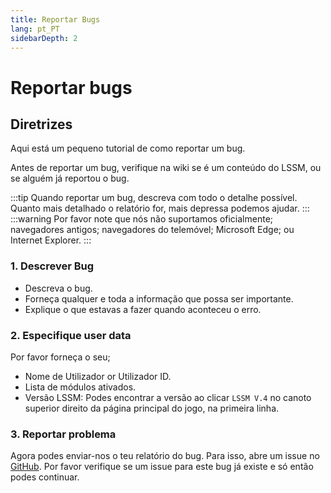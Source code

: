 ```yaml
---
title: Reportar Bugs
lang: pt_PT
sidebarDepth: 2
---
```


# Reportar bugs

## Diretrizes
Aqui está um pequeno tutorial de como reportar um bug.

Antes de reportar um bug, verifique na wiki se é um conteúdo do LSSM, ou se alguém já reportou o bug.

:::tip
Quando reportar um bug, descreva com todo o detalhe possível. Quanto mais detalhado o relatório for, mais depressa podemos ajudar.
:::
:::warning
Por favor note que nós não suportamos oficialmente; navegadores antigos; navegadores do telemóvel; Microsoft Edge; ou Internet Explorer.
:::

### 1. Descrever Bug
* Descreva o bug. 
* Forneça qualquer e toda a informação que possa ser importante. 
* Explique o que estavas a fazer quando aconteceu o erro.

### 2. Especifique user data
Por favor forneça o seu;
* Nome de Utilizador or Utilizador ID.
* Lista de módulos ativados.
* Versão LSSM: Podes encontrar a versão ao clicar `LSSM V.4` no canoto superior direito da página principal do jogo, na primeira linha.

### 3. Reportar problema
Agora podes enviar-nos o teu relatório do bug. Para isso, abre um issue no [GitHub][github.issues]. Por favor verifique se um issue para este bug já existe e só então podes continuar.

<!-- ==START_FOOTER== Do NOT edit anything below this line! Any edits will be removed as content is auto generated! -->
[lssm.status]: https://status.lss-manager.de/
[lssm.discord]: https://discord.gg/RcTNjpB
[lssm.userscript]: https://v4.lss-manager.de/lssm-v4.user.js
[lssm.donations]: https://donate.lss-manager.de/
[docs]: https://docs.lss-manager.de/
[docs.home]: /en_US/
[docs.apps]: /en_US/apps.md
[docs.appstore]: /en_US/appstore.md
[docs.bugs]: /en_US/bugs.md
[docs.error_report]: /en_US/error_report.md
[docs.faq]: /en_US/faq.md
[docs.metadata]: /en_US/metadata.md
[docs.other]: /en_US/other.md
[docs.settings]: /en_US/settings.md
[docs.suggestions]: /en_US/suggestions.md
[docs.support]: /en_US/support.md
[games.self]: https://missionchief.com
[tampermonkey]: https://tampermonkey.net/
[github]: https://github.com/LSS-Manager/LSSM-V.4
[github.issues]: https://github.com/LSS-Manager/LSSM-V.4/issues
[github.issues.open]: https://github.com/LSS-Manager/LSSM-V.4/issues?q=is%3Aissue+is%3Aopen+label%3Abug
